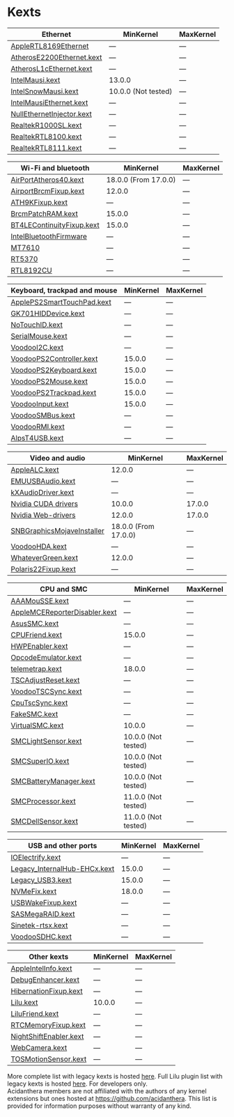 Kexts
=====

| Ethernet | MinKernel | MaxKernel |
|----------|-----------|-----------|
| [AppleRTL8169Ethernet](https://www.realtek.com/en/directly-download) | — | — |
| [AtherosE2200Ethernet.kext](https://github.com/Mieze/AtherosE2200Ethernet) | — | — |
| [AtherosL1cEthernet.kext](https://github.com/al3xtjames/AtherosL1cEthernet) | — | — |
| [IntelMausi.kext](https://github.com/acidanthera/IntelMausi) | 13.0.0 | — |
| [IntelSnowMausi.kext](https://github.com/acidanthera/IntelMausi) | 10.0.0 (Not tested) | — |
| [IntelMausiEthernet.kext](https://github.com/Mieze/IntelMausiEthernet) | — | — |
| [NullEthernetInjector.kext](https://github.com/RehabMan/OS-X-Null-Ethernet) | — | — |
| [RealtekR1000SL.kext](https://github.com/SergeySlice/RealtekLANv3) | — | — |
| [RealtekRTL8100.kext](https://github.com/Mieze/RealtekRTL8100) | — | — |
| [RealtekRTL8111.kext](https://github.com/Mieze/RTL8111_driver_for_OS_X) | — | — |

| Wi-Fi and bluetooth | MinKernel | MaxKernel |
|---------------------|-----------|-----------|
| [AirPortAtheros40.kext](https://i.applelife.ru/2018/12/442854_AirPortAtheros40.kext.zip) | 18.0.0 (From 17.0.0) | — |
| [AirportBrcmFixup.kext](https://github.com/acidanthera/AirportBrcmFixup) | 12.0.0 | — |
| [ATH9KFixup.kext](https://github.com/chunnann/ATH9KFixup) | — | — |
| [BrcmPatchRAM.kext](https://github.com/acidanthera/BrcmPatchRAM) | 15.0.0 | — |
| [BT4LEContinuityFixup.kext](https://github.com/acidanthera/BT4LEContinuityFixup) | 15.0.0 | — |
| [IntelBluetoothFirmware](https://github.com/zxystd/IntelBluetoothFirmware) | — | — |
| [MT7610](https://d86o2zu8ugzlg.cloudfront.net/mediatek-craft/drivers/MT7612_7610U_D5.0.1.25_SDK1.0.2.18_UI5.0.0.27_20151209.zip) | — | — |
| [RT5370](https://d86o2zu8ugzlg.cloudfront.net/mediatek-craft/drivers/RTUSB_D2870-4.2.9.2_UI-4.0.9.6_2013_11_29.zip) | — | — |
| [RTL8192CU](https://drive.google.com/file/d/1ZtdMqlvKBbHULJhl1u9omuLOy6j0vx48/view?usp=sharing) | — | — |

| Keyboard, trackpad and mouse | MinKernel | MaxKernel |
|------------------------------|-----------|-----------|
| [ApplePS2SmartTouchPad.kext](https://osxlatitude.com/forums/topic/1948-elan-focaltech-and-synaptics-smart-touchpad-driver-mac-os-x/) | — | — |
| [GK701HIDDevice.kext](https://github.com/osy86/GK701HIDDevice) | — | — |
| [NoTouchID.kext](https://github.com/al3xtjames/NoTouchID) | — | — |
| [SerialMouse.kext](https://github.com/Goldfish64/SerialMouse) | — | — |
| [VoodooI2C.kext](https://github.com/alexandred/VoodooI2C) | — | — |
| [VoodooPS2Controller.kext](https://github.com/acidanthera/VoodooPS2) | 15.0.0 | — |
| [VoodooPS2Keyboard.kext](https://github.com/acidanthera/VoodooPS2) | 15.0.0 | — |
| [VoodooPS2Mouse.kext](https://github.com/acidanthera/VoodooPS2) | 15.0.0 | — |
| [VoodooPS2Trackpad.kext](https://github.com/acidanthera/VoodooPS2) | 15.0.0 | — |
| [VoodooInput.kext](https://github.com/acidanthera/VoodooInput) | 15.0.0 | — |
| [VoodooSMBus.kext](https://github.com/leo-labs/VoodooSMBus) | — | — |
| [VoodooRMI.kext](https://github.com/VoodooSMBus/VoodooRMI) | — | — |
| [AlpsT4USB.kext](https://github.com/blankmac/AlpsT4USB) | — | — |

| Video and audio | MinKernel | MaxKernel |
|-----------------|-----------|-----------|
| [AppleALC.kext](https://github.com/acidanthera/AppleALC) | 12.0.0 | — |
| [EMUUSBAudio.kext](https://github.com/Wouter1/EMU-driver) | — | — |
| [kXAudioDriver.kext](https://github.com/kxproject/kx-audio-driver) | — | — |
| [Nvidia CUDA drivers](https://www.nvidia.com/object/mac-driver-archive.html) | 10.0.0 | 17.0.0 |
| [Nvidia Web-drivers](https://gfe.nvidia.com/mac-update) | 12.0.0 | 17.0.0 |
| [SNBGraphicsMojaveInstaller](https://github.com/Andrej-Antipov/SNBGraphicsMojaveInstaller) | 18.0.0 (From 17.0.0) | — |
| [VoodooHDA.kext](https://sourceforge.net/projects/voodoohda/) | — | — |
| [WhateverGreen.kext](https://github.com/acidanthera/WhateverGreen) | 12.0.0 | — |
| [Polaris22Fixup.kext](https://github.com/osy86/Polaris22Fixup) | — | — |

| CPU and SMC | MinKernel | MaxKernel |
|-------------|-----------|-----------|
| [AAAMouSSE.kext](https://forums.macrumors.com/threads/mp3-1-others-sse-4-2-emulation-to-enable-amd-metal-driver.2206682/) | — | — |
| [AppleMCEReporterDisabler.kext](https://github.com/acidanthera/bugtracker/issues/424#issuecomment-535624313) | — | — |
| [AsusSMC.kext](https://github.com/hieplpvip/AsusSMC) | — | — |
| [CPUFriend.kext](https://github.com/acidanthera/CPUFriend) | 15.0.0 | — |
| [HWPEnabler.kext](https://github.com/headkaze/HWPEnable) | — | — |
| [OpcodeEmulator.kext](https://www.insanelymac.com/forum/topic/329704-opcode-emulator-opemu-plug-in-project/) | — | — |
| [telemetrap.kext](https://forums.macrumors.com/posts/28447707) | 18.0.0 | — |
| [TSCAdjustReset.kext](https://github.com/interferenc/TSCAdjustReset) | — | — |
| [VoodooTSCSync.kext](https://github.com/RehabMan/VoodooTSCSync) | — | — |
| [CpuTscSync.kext](https://github.com/acidanthera/CpuTscSync) | — | — |
| [FakeSMC.kext](https://github.com/CloverHackyColor/FakeSMC3_with_plugins) | — | — |
| [VirtualSMC.kext](https://github.com/acidanthera/VirtualSMC) | 10.0.0 | — |
| [SMCLightSensor.kext](https://github.com/acidanthera/VirtualSMC) | 10.0.0 (Not tested) | — |
| [SMCSuperIO.kext](https://github.com/acidanthera/VirtualSMC) | 10.0.0 (Not tested) | — |
| [SMCBatteryManager.kext](https://github.com/acidanthera/VirtualSMC) | 10.0.0 (Not tested) | — |
| [SMCProcessor.kext](https://github.com/acidanthera/VirtualSMC) | 11.0.0 (Not tested) | — |
| [SMCDellSensor.kext](https://github.com/acidanthera/VirtualSMC) | 11.0.0 (Not tested) | — |

| USB and other ports | MinKernel | MaxKernel |
|---------------------|-----------|-----------|
| [IOElectrify.kext](https://github.com/the-darkvoid/macOS-IOElectrify) | — | — |
| [Legacy_InternalHub-EHCx.kext](https://applelife.ru/posts/537459) | 15.0.0 | — |
| [Legacy_USB3.kext](https://applelife.ru/posts/537459) | 15.0.0 | — |
| [NVMeFix.kext](https://github.com/acidanthera/NVMeFix) | 18.0.0 | — |
| [USBWakeFixup.kext](https://github.com/osy86/USBWakeFixup) | — | — |
| [SASMegaRAID.kext](https://github.com/dukzcry/osx-goodies) | — | — |
| [Sinetek-rtsx.kext](https://www.insanelymac.com/forum/topic/321080-sineteks-driver-for-realtek-rtsx-sdhc-card-readers/?do=findComment&comment=2376387) | — | — |
| [VoodooSDHC.kext](https://github.com/lvs1974/VoodooSDHCMod) | — | — |

| Other kexts | MinKernel | MaxKernel |
|-------------|-----------|-----------|
| [AppleIntelInfo.kext](https://github.com/headkaze/AppleIntelInfo) | — | — |
| [DebugEnhancer.kext](https://github.com/acidanthera/DebugEnhancer) | — | — |
| [HibernationFixup.kext](https://github.com/acidanthera/HibernationFixup) | — | — |
| [Lilu.kext](https://github.com/acidanthera/Lilu) | 10.0.0 | — |
| [LiluFriend.kext](https://github.com/PMheart/LiluFriend) | — | — |
| [RTCMemoryFixup.kext](https://github.com/lvs1974/RTCMemoryFixup) | — | — |
| [NightShiftEnabler.kext](https://github.com/cdf/NightShiftEnabler) | — | — |
| [WebCamera.kext](https://www.applelife.ru/threads/asus-x550vc-i-asus-x550cc.41752/page-130#post-593586) | — | — |
| [TOSMotionSensor.kext](https://github.com/jslegendre/TOSMotionSensor) | — | — |

More complete list with legacy kexts is hosted [here](https://docs.google.com/spreadsheets/d/15S-ocrkm_VTUJpKxNII-YUyQFd5VYdjbe0DHlZVCQyM). Full Lilu plugin list with legacy kexts is hosted [here](https://github.com/acidanthera/Lilu/blob/master/KnownPlugins.md). For developers only.   
Acidanthera members are not affiliated with the authors of any kernel extensions but ones hosted at https://github.com/acidanthera. This list is provided for information purposes without warranty of any kind.  
